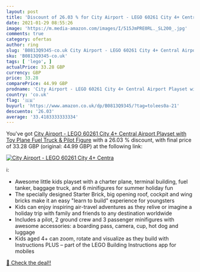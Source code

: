 ```yaml
---
layout: post
title: 'Discount of 26.03 % for City Airport - LEGO 60261 City 4+ Centra'
date: 2021-01-29 08:55:26
image: 'https://m.media-amazon.com/images/I/515JmPRE0RL._SL200_.jpg'
comments: true
category: ofertas
author: ring
slug: 'B0813Q9345-co.uk City Airport - LEGO 60261 City 4+ Central Airport...'
sku: 'B0813Q9345-co.uk'
tags: [ 'lego', ]
actualPrice: 33.28 GBP
currency: GBP
price: 33.28
comparePrice: 44.99 GBP
prodname: 'City Airport - LEGO 60261 City 4+ Central Airport Playset with Toy Plane  Fuel Truck & Pilot Figure'
country: 'co.uk'
flag: '🇬🇧'
buyurl: 'https://www.amazon.co.uk/dp/B0813Q9345/?tag=tolees0a-21'
descuento: '26.03'
average: '33.4183333333334'
---
```


You've got [City Airport - LEGO 60261 City 4+ Central Airport Playset with Toy Plane  Fuel Truck & Pilot Figure](https://www.amazon.co.uk/dp/B0813Q9345/?tag=tolees0a-21) with a  26.03 % discount, with final price of 33.28 GBP (original: 44.99 GBP) at the following link:

[![City Airport - LEGO 60261 City 4+ Centra](https://m.media-amazon.com/images/I/515JmPRE0RL._SL200_.jpg)](https://www.amazon.co.uk/dp/B0813Q9345/?tag=tolees0a-21)

ℹ️:

- Awesome little kids playset with a charter plane, terminal building, fuel tanker, baggage truck, and 6 minifigures for summer holiday fun
- The specially designed Starter Brick, big opening roof, cockpit and wing bricks make it an easy "learn to build" experience for youngsters
- Kids can enjoy inspiring air-travel adventures as they relive or imagine a holiday trip with family and friends to any destination worldwide
- Includes a pilot, 2 ground crew and 3 passenger minifigures with awesome accessories: a boarding pass, camera, cup, hot dog and luggage
- Kids aged 4+ can zoom, rotate and visualize as they build with Instructions PLUS – part of the LEGO Building Instructions app for mobiles

[🛒 Check the deal!!](https://www.amazon.co.uk/dp/B0813Q9345/?tag=tolees0a-21)
